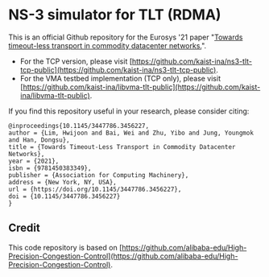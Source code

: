 # NS-3 simulator for TLT (RDMA)
This is an official Github repository for the Eurosys '21 paper "[Towards timeout-less transport in commodity datacenter networks.](https://dl.acm.org/doi/10.1145/3447786.3456227)".

* For the TCP version, please visit [https://github.com/kaist-ina/ns3-tlt-tcp-public](https://github.com/kaist-ina/ns3-tlt-tcp-public).
* For the VMA testbed implementation (TCP only), please visit [https://github.com/kaist-ina/libvma-tlt-public](https://github.com/kaist-ina/libvma-tlt-public).

If you find this repository useful in your research, please consider citing:
```
@inproceedings{10.1145/3447786.3456227,
author = {Lim, Hwijoon and Bai, Wei and Zhu, Yibo and Jung, Youngmok and Han, Dongsu},
title = {Towards Timeout-Less Transport in Commodity Datacenter Networks},
year = {2021},
isbn = {9781450383349},
publisher = {Association for Computing Machinery},
address = {New York, NY, USA},
url = {https://doi.org/10.1145/3447786.3456227},
doi = {10.1145/3447786.3456227}
}
```

## Credit
This code repository is based on [https://github.com/alibaba-edu/High-Precision-Congestion-Control](https://github.com/alibaba-edu/High-Precision-Congestion-Control).
